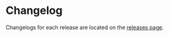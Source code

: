 # Changelog

Changelogs for each release are located on the [releases page](https://github.com/google-github-actions/get-secretmanager-secrets/releases).

